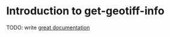 # Introduction to get-geotiff-info

TODO: write [great documentation](http://jacobian.org/writing/great-documentation/what-to-write/)
